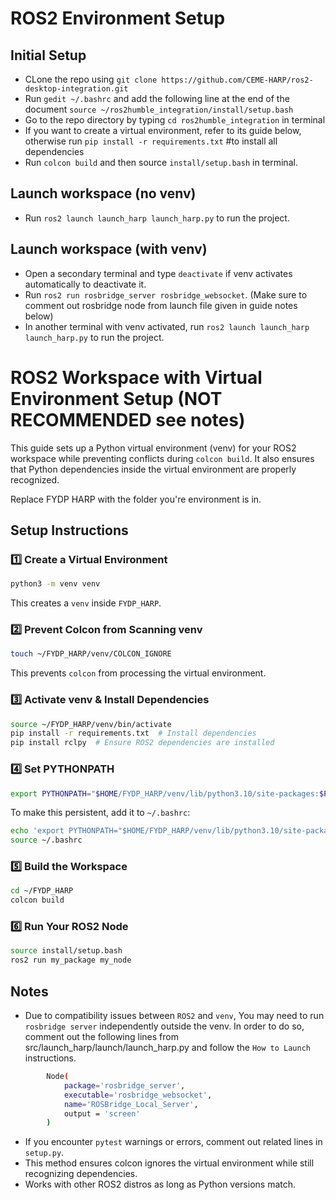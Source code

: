 # ROS2 Environment Setup
## Initial Setup
- CLone the repo using `git clone https://github.com/CEME-HARP/ros2-desktop-integration.git`
- Run `gedit ~/.bashrc` and add the following line at the end of the document `source ~/ros2humble_integration/install/setup.bash`
- Go to the repo directory by typing `cd ros2humble_integration` in terminal
- If you want to create a virtual environment, refer to its guide below, otherwise run `pip install -r requirements.txt`  #to install all dependencies
- Run `colcon build` and then source `install/setup.bash` in terminal.

## Launch workspace (no venv)
- Run `ros2 launch launch_harp launch_harp.py` to run the project.

## Launch workspace (with venv)
- Open a secondary terminal and type `deactivate` if venv activates automatically to deactivate it.
- Run `ros2 run rosbridge_server rosbridge_websocket`. (Make sure to comment out rosbridge node from launch file given in guide notes below)
- In another terminal with venv activated, run `ros2 launch launch_harp launch_harp.py` to run the project.


# ROS2 Workspace with Virtual Environment Setup (NOT RECOMMENDED see notes)

This guide sets up a Python virtual environment (venv) for your ROS2 workspace while preventing conflicts during `colcon build`. It also ensures that Python dependencies inside the virtual environment are properly recognized.

Replace FYDP HARP with the folder you're environment is in.
## Setup Instructions
### 1️⃣ Create a Virtual Environment
```bash
python3 -m venv venv
```
This creates a `venv` inside `FYDP_HARP`.

### 2️⃣  Prevent Colcon from Scanning venv
```bash
touch ~/FYDP_HARP/venv/COLCON_IGNORE
```
This prevents `colcon` from processing the virtual environment.

### 3️⃣ Activate venv & Install Dependencies
```bash
source ~/FYDP_HARP/venv/bin/activate
pip install -r requirements.txt  # Install dependencies
pip install rclpy  # Ensure ROS2 dependencies are installed
```

### 4️⃣ Set PYTHONPATH
```bash
export PYTHONPATH="$HOME/FYDP_HARP/venv/lib/python3.10/site-packages:$PYTHONPATH"
```
To make this persistent, add it to `~/.bashrc`:
```bash
echo 'export PYTHONPATH="$HOME/FYDP_HARP/venv/lib/python3.10/site-packages:$PYTHONPATH"' >> ~/.bashrc
source ~/.bashrc
```

### 5️⃣ Build the Workspace
```bash
cd ~/FYDP_HARP
colcon build
```

### 6️⃣ Run Your ROS2 Node
```bash
source install/setup.bash
ros2 run my_package my_node
```

## Notes
- Due to compatibility issues between `ROS2` and `venv`, You may need to run `rosbridge server` independently outside the venv. In order to do so, comment out the following lines from src/launch_harp/launch/launch_harp.py and follow the `How to Launch` instructions.
```bash
        Node(
            package='rosbridge_server',
            executable='rosbridge_websocket',
            name='ROSBridge_Local_Server',
            output = 'screen'            
        )
```
- If you encounter `pytest` warnings or errors, comment out related lines in `setup.py`.
- This method ensures colcon ignores the virtual environment while still recognizing dependencies.
- Works with other ROS2 distros as long as Python versions match.

